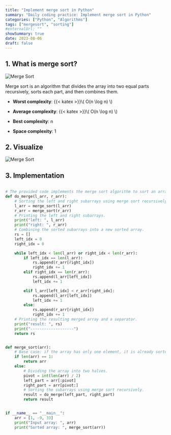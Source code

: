 ```yaml
---
title: "Implement merge sort in Python"
summary: "Daily coding practice: Implement merge sort in Python"
categories: ["Python", "Algorithms"]
tags: ["mergesort", "sorting"]
#externalUrl: ""
showSummary: true
date: 2023-08-06
draft: false
---
```


## 1. What is merge sort?
![Merge Sort](https://upload.wikimedia.org/wikipedia/commons/thumb/e/e6/Merge_sort_algorithm_diagram.svg/300px-Merge_sort_algorithm_diagram.svg.png)


Merge sort is an algorithm that divides the array into two equal parts recursively, sorts each part, and then combines them.

- **Worst complexity**: {{< katex >}}\\( O(n \log n) \\)

- **Average complexity**: {{< katex >}}\\( O(n \log n) \\)
- **Best complexity**: n
- **Space complexity**: 1
## 2. Visualize
![Merge Sort](http://blogs.cuit.columbia.edu/zp2130/files/2018/12/Merge_Sort.gif)


## 3. Implementation

```python

# The provided code implements the merge sort algorithm to sort an array.
def do_merge(l_arr, r_arr):
    # Sorting the left and right subarrays using merge sort recursively.
    l_arr = merge_sort(l_arr)
    r_arr = merge_sort(r_arr)
    # Printing the left and right subarrays.
    print("left: ", l_arr)
    print("right: ", r_arr)
    # Combining the sorted subarrays into a new sorted array.
    rs = []
    left_idx = 0
    right_idx = 0

    while left_idx < len(l_arr) or right_idx < len(r_arr):
        if left_idx == len(l_arr):
            rs.append(r_arr[right_idx])
            right_idx += 1
        elif right_idx == len(r_arr):
            rs.append(l_arr[left_idx])
            left_idx += 1

        elif l_arr[left_idx] < r_arr[right_idx]:
            rs.append(l_arr[left_idx])
            left_idx += 1
        else:
            rs.append(r_arr[right_idx])
            right_idx += 1
    # Printing the resulting merged array and a separator.
    print("result: ", rs)
    print("-------------------")
    return rs


def merge_sort(arr):
    # Base case: if the array has only one element, it is already sorted.
    if len(arr) == 1:
        return arr
    else:
        # Dividing the array into two halves.
        pivot = int(len(arr) / 2)
        left_part = arr[:pivot]
        right_part = arr[pivot:]
        # Sorting the subarrays using merge sort recursively.
        result = do_merge(left_part, right_part)
        return result


if __name__ == "__main__":
    arr = [1, -9, 33]
    print("Input array: ", arr)
    print("Sorted array: ", merge_sort(arr))

```
